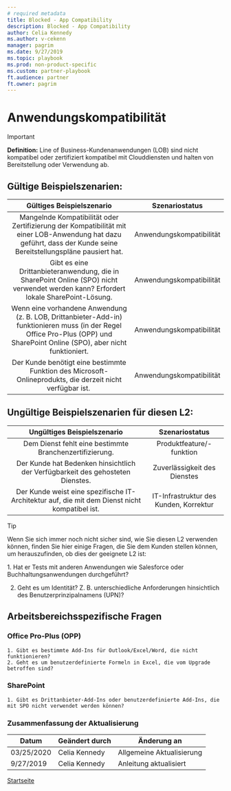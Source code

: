 ```yaml
---
# required metadata
title: Blocked - App Compatibility
description: Blocked - App Compatibility
author: Celia Kennedy
ms.author: v-cekenn
manager: pagrim
ms.date: 9/27/2019
ms.topic: playbook 
ms.prod: non-product-specific 
ms.custom: partner-playbook 
ft.audience: partner
ft.owner: pagrim
---
```


# Anwendungskompatibilität

> [!IMPORTANT]
> **Definition:** Line of Business-Kundenanwendungen (LOB) sind nicht kompatibel oder zertifiziert kompatibel mit Clouddiensten und halten von Bereitstellung oder Verwendung ab.

## Gültige Beispielszenarien:

| Gültiges Beispielszenario | Szenariostatus |
| :--: | :--: |
| Mangelnde Kompatibilität oder Zertifizierung der Kompatibilität mit einer LOB-Anwendung hat dazu geführt, dass der Kunde seine Bereitstellungspläne pausiert hat. | Anwendungskompatibilität |
| Gibt es eine Drittanbieteranwendung, die in SharePoint Online (SPO) nicht verwendet werden kann? Erfordert lokale SharePoint-Lösung. | Anwendungskompatibilität |
| Wenn eine vorhandene Anwendung (z. B. LOB, Drittanbieter-Add-in) funktionieren muss (in der Regel Office Pro-Plus (OPP) und SharePoint Online (SPO), aber nicht funktioniert. | Anwendungskompatibilität |
| Der Kunde benötigt eine bestimmte Funktion des Microsoft-Onlineprodukts, die derzeit nicht verfügbar ist.  | Anwendungskompatibilität |

## Ungültige Beispielszenarien für diesen L2:

| Ungültiges Beispielszenario | Szenariostatus |
| :--: | :--: |
| Dem Dienst fehlt eine bestimmte Branchenzertifizierung. | Produktfeature/-funktion |
| Der Kunde hat Bedenken hinsichtlich der Verfügbarkeit des gehosteten Dienstes. | Zuverlässigkeit des Dienstes |
| Der Kunde weist eine spezifische IT-Architektur auf, die mit dem Dienst nicht kompatibel ist. | IT-Infrastruktur des Kunden, Korrektur |

> [!TIP]
> Wenn Sie sich immer noch nicht sicher sind, wie Sie diesen L2 verwenden können, finden Sie hier einige Fragen, die Sie dem Kunden stellen können, um herauszufinden, ob dies der geeignete L2 ist:
> 
>   1.​ Hat er Tests mit anderen Anwendungen wie Salesforce oder Buchhaltungsanwendungen durchgeführt?
> 
>   2. Geht es um Identität? Z. B. unterschiedliche Anforderungen hinsichtlich des Benutzerprinzipalnamens (UPN)?​

## Arbeitsbereichsspezifische Fragen

### Office Pro-Plus (OPP)

    1. Gibt es bestimmte Add-Ins für Outlook/Excel/Word, die nicht funktionieren? 
    2. Geht es um benutzerdefinierte Formeln in Excel, die vom Upgrade betroffen sind?​

### SharePoint

    1. Gibt es Drittanbieter-Add-Ins oder benutzerdefinierte Add-Ins, die mit SPO nicht verwendet werden können?

###  Zusammenfassung der Aktualisierung

|Datum|Geändert durch|Änderung an|
|---------|---------------|----------------------------|
|03/25/2020| Celia Kennedy| Allgemeine Aktualisierung|
|9/27/2019| Celia Kennedy| Anleitung aktualisiert|

[Startseite](http://partner-docs.microsoft.com)
